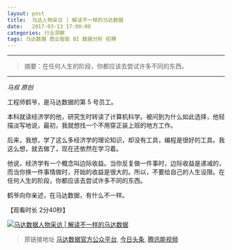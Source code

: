```yaml
---
layout: post
title:  马达人物采访 | 解读不一样的马达数据
date:   2017-03-13 17:00:00
categories: 行业洞察
tags: 马达数据 商业智能 BI 数据分析 招聘
---
```


---------
>摘要：在任何人生的阶段，你都应该去尝试许多不同的东西。
--------


*马叔 原创*


工程师鹤爷，是马达数据的第 5 号员工。


本科就读经济学的他，研究生时转读了计算机科学。被问到为什么如此选择，他轻描淡写地说，最初，我就想找一个不用穿正装上班的地方工作。


后来，我想，学了这么多经济学的理论知识，却没有工具，编程是很好的工具。我这么想，就去做了，现在还依然在学习着。


他说，经济学有一个概念叫边际收益。当你反复做一件事时，边际收益是递减的，而当你换一件事情做时，开始的收益是很大的。所以，不要给自己的人生设限。在任何人生的阶段，你都应该去尝试许多不同的东西。


鹤爷向你亲述，在马达数据，有什么不一样。


【观看时长  2分40秒】


[![马达数据人物采访 | 解读不一样的马达数据](/images/2017/3/10/8.png)](https://v.qq.com/x/page/k0380rtj3kp.html "马达数据人物采访 | 解读不一样的马达数据")




> 原链接地址 [马达数据官方公众平台](https://mp.weixin.qq.com/s?__biz=MzIyOTEwMDA1Mw==&mid=2650453290&idx=1&sn=f238564da4e22e634d0955882ce9b442&scene=19#wechat_redirect),  [今日头条](http://www.365yg.com/item/6395742346620699138/),  [腾讯能视频](https://v.qq.com/x/page/k0380rtj3kp.html)